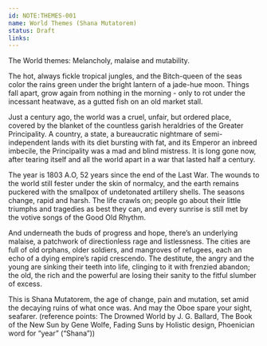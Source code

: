 ```yaml
---
id: NOTE:THEMES-001
name: World Themes (Shana Mutatorem)
status: Draft
links:
---
```


The World themes:
Melancholy, malaise and mutability. 

The hot, always fickle tropical jungles, and the Bitch-queen of the seas color the rains green under the bright lantern of a jade-hue moon. Things fall apart, grow again from nothing in the morning - only to rot under the incessant heatwave, as a gutted fish on an old market stall.

Just a century ago, the world was a cruel, unfair, but ordered place, covered by the blanket of the countless garish heraldries of the Greater Principality. A country, a state, a bureaucratic nightmare of semi-independent lands with its diet bursting with fat, and its Emperor an inbreed imbecile, the Principality was a mad and blind mistress. It is long gone now, after tearing itself and all the world apart in a war that lasted half a century. 

The year is 1803 A.O, 52 years since the end of the Last War. The wounds to the world still fester under the skin of normalcy, and the earth remains puckered with the smallpox of undetonated artillery shells. The seasons change, rapid and harsh. The life crawls on; people go about their little triumphs and tragedies as best they can, and every sunrise is still met by the votive songs of the Good Old Rhythm. 

And underneath the buds of progress and hope, there’s an underlying malaise, a patchwork of directionless rage and listlessness. The cities are full of old orphans, older soldiers, and mangroves of refugees, each an echo of a dying empire’s rapid crescendo. The destitute, the angry and the young are sinking their teeth into life, clinging to it with frenzied abandon; the old, the rich and the powerful are losing their sanity to the fitful slumber of excess. 

This is Shana Mutatorem, the age of change, pain and mutation, set amid the decaying ruins of what once was. And may the Oboe spare your sight, seafarer.
(reference points: The Drowned World by J. G. Ballard, The Book of the New Sun by Gene Wolfe, Fading Suns by Holistic design, Phoenician word for “year” (“Shana”))